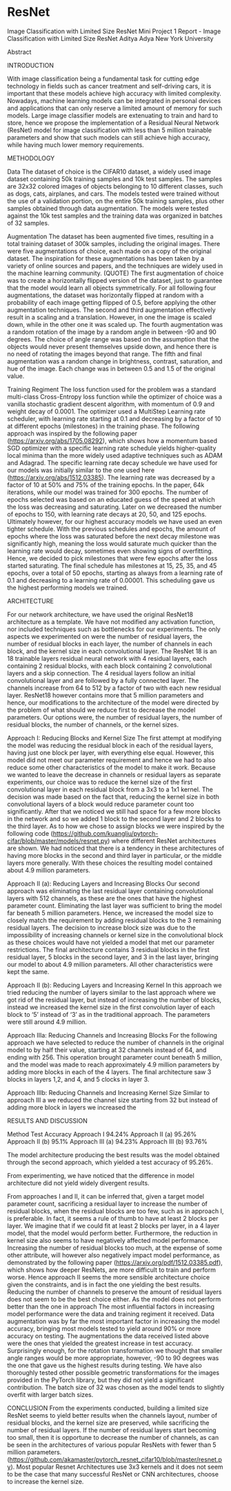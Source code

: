 # ResNet
Image Classification with Limited Size ResNet
Mini Project 1 Report - Image Classification with Limited Size ResNet
Aditya Adya
New York University



Abstract

INTRODUCTION

With image classification being a fundamental task for cutting edge technology in fields such as cancer treatment and self-driving cars, it is important that these models achieve high accuracy with limited complexity. Nowadays, machine learning models can be integrated in personal devices and applications that can only reserve a limited amount of memory for such models. Large image classifier models are extenuating to train and hard to store, hence we propose the implementation of a Residual Neural Network (ResNet) model for image classification with less than 5 million trainable parameters and show that such models can still achieve high accuracy, while having much lower memory requirements.

METHODOLOGY

Data
The dataset of choice is the CIFAR10 dataset, a widely used image dataset containing 50k training samples and 10k test samples. The samples are 32x32 colored images of objects belonging to 10 different classes, such as dogs, cats, airplanes, and cars.
The models tested were trained without the use of a validation portion, on the entire 50k training samples, plus other samples obtained through data augmentation. The models were tested against the 10k test samples and the training data was organized in batches of 32 samples.

Augmentation
The dataset has been augmented five times, resulting in a total training dataset of 300k samples, including the original images. There were five augmentations of choice, each made on a copy of the original dataset. The inspiration for these augmentations has been taken by a variety of online sources and papers, and the techniques are widely used in the machine learning community. (QUOTE)
The first augmentation of choice was to create a horizontally flipped version of the dataset, just to guarantee that the model would learn all objects symmetrically. For all following four augmentations, the dataset was horizontally flipped at random with a probability of each image getting flipped of 0.5, before applying the other augmentation techniques. The second and third augmentation effectively result in a scaling and a translation. However, in one the image is scaled down, while in the other one it was scaled up. The fourth augmentation was a random rotation of the image by a random angle in between -90 and 90 degrees. The choice of angle range was based on the assumption that the objects would never present themselves upside down, and hence there is no need of rotating the images beyond that range. The fifth and final augmentation was a random change in brightness, contrast, saturation, and hue of the image. Each change was in between 0.5 and 1.5 of the original value.

Training Regiment
The loss function used for the problem was a standard multi-class Cross-Entropy loss function while the optimizer of choice was a vanilla stochastic gradient descent algorithm, with momentum of 0.9 and weight decay of 0.0001. The optimizer used a MultiStep Learning rate scheduler, with learning rate starting at 0.1 and decreasing by a factor of 10 at different epochs (milestones) in the training phase. The following approach was inspired by the following paper (https://arxiv.org/abs/1705.08292), which shows how a momentum based SGD optimizer with a specific learning rate schedule yields higher-quality local minima than the more widely used adaptive techniques such as ADAM and Adagrad. The specific learning rate decay schedule we have used for our models was initially similar to the one used here (https://arxiv.org/abs/1512.03385). The learning rate was decreased by a factor of 10 at 50% and 75% of the training epochs. In the paper, 64k iterations, while our model was trained for 300 epochs. The number of epochs selected was based on an educated guess of the speed at which the loss was decreasing and saturating. Later on we decreased the number of epochs to 150, with learning rate decays at 20, 50, and 125 epochs. Ultimately however, for our highest accuracy models we have used an even tighter schedule. With the previous schedules and epochs, the amount of epochs where the loss was saturated before the next decay milestone was significantly high, meaning the loss would saturate much quicker than the learning rate would decay, sometimes even showing signs of overfitting. Hence, we decided to pick milestones that were few epochs after the loss started saturating. The final schedule has milestones at 15, 25, 35, and 45 epochs, over a total of 50 epochs, starting as always from a learning rate of 0.1 and decreasing to a learning rate of 0.00001. This scheduling gave us the highest performing models we trained.

ARCHITECTURE

For our network architecture, we have used the original ResNet18 architecture as a template. We have not modified any activation function, nor included techniques such as bottlenecks for our experiments. The only aspects we experimented on were the number of residual layers, the number of residual blocks in each layer, the number of channels in each block, and the kernel size in each convolutional layer. The ResNet 18 is an 18 trainable layers residual neural network with 4 residual layers, each containing 2 residual blocks, with each block containing 2 convolutional layers and a skip connection. The 4 residual layers follow an initial convolutional layer and are followed by a fully connected layer. The channels increase from 64 to 512 by a factor of two with each new residual layer. ResNet18 however contains more that 5 million parameters and hence, our modifications to the architecture of the model were directed by the problem of what should we reduce first to decrease the model parameters. Our options were, the number of residual layers, the number of residual blocks, the number of channels, or the kernel sizes. 


Approach I: Reducing Blocks and Kernel Size
The first attempt at modifying the model was reducing the residual block in each of the residual layers, having just one block per layer, with everything else equal. However, this model did not meet our parameter requirement and hence we had to also reduce some other characteristics of the model to make it work. Because we wanted to leave the decrease in channels or residual layers as separate experiments, our choice was to reduce the kernel size of the first convolutional layer in each residual block from a 3x3 to a 1x1 kernel. The decision was made based on the fact that, reducing the kernel size in both convolutional layers of a block would reduce parameter count too significantly. After that we noticed we still had space for a few more blocks in the network and so we added 1 block to the second layer and 2 blocks to the third layer. As to how we chose to assign blocks we were inspired by the following code (https://github.com/kuangliu/pytorch-cifar/blob/master/models/resnet.py) where different ResNet architectures are shown. We had noticed that there is a tendency in these architectures of having more blocks in the second and third layer in particular, or the middle layers more generally. With these choices the resulting model contained about 4.9 million parameters.

Approach II (a): Reducing Layers and Increasing Blocks
Our second approach was eliminating the last residual layer containing convolutional layers with 512 channels, as these are the ones that have the highest parameter count. Eliminating the last layer was sufficient to bring the model far beneath 5 million parameters. Hence, we increased the model size to closely match the requirement by adding residual blocks to the 3 remaining residual layers. The decision to increase block size was due to the impossibility of increasing channels or kernel size in the convolutional block as these choices would have not yielded a model that met our parameter restrictions. The final architecture contains 3 residual blocks in the first residual layer, 5 blocks in the second layer, and 3 in the last layer, bringing our model to about 4.9 million parameters. All other characteristics were kept the same.

Approach II (b): Reducing Layers and Increasing Kernel
In this approach we tried reducing the number of layers similar to the last approach where we got rid of the residual layer,  but instead of increasing the number of blocks, instead we increased the kernel size in the first convolution layer of each block to ‘5’ instead of ‘3’ as in the traditional approach. The parameters were still around 4.9 million.

Approach IIIa: Reducing Channels and Increasing Blocks
For the following approach we have selected to reduce the number of channels in the original model to by half their value, starting at 32 channels instead of 64, and ending with 256. This operation brought parameter count beneath 5 million, and the model was made to reach approximately 4.9 million parameters by adding more blocks in each of the 4 layers. The final architecture saw 3 blocks in layers 1,2, and 4, and 5 clocks in layer 3.

Approach IIIb: Reducing Channels and Increasing Kernel Size
Similar to approach III a we reduced the channel size starting from 32 but instead of adding more block in layers we increased the 


RESULTS AND DISCUSSION


Method
Test Accuracy
Approach I
94.24%
Approach II (a)
95.26%
Approach II (b)
95.1%
Approach III (a)
94.23%
Approach III (b)
93.76%


The model architecture producing the best results was the model obtained through the second approach, which yielded a test accuracy of 95.26%.

From experimenting, we have noticed that the difference in model architecture did not yield widely divergent results. 

From approaches I and II, it can be inferred that, given a target model parameter count, sacrificing a residual layer to increase the number of residual blocks, when the residual blocks are too few, such as in approach I, is preferable. In fact, it seems a rule of thumb to have at least 2 blocks per layer. We imagine that if we could fit at least  2 blocks per layer, in a 4 layer model, that the model would perform better. Furthermore, the reduction in kernel size also seems to have negatively affected model performance. Increasing the number of residual blocks too much, at the expense of some other attribute, will however also negatively impact model performance, as demonstrated by the following paper (https://arxiv.org/pdf/1512.03385.pdf), which shows how deeper ResNets, are more difficult to train and perform worse. Hence approach II seems the more sensible architecture choice given the constraints, and is in fact the one yielding the best results. 
Reducing the number of channels to preserve the amount of residual layers does not seem to be the best choice either. As the model does not perform better than the one in approach 
The most influential factors in increasing model performance were the data and training regiment it received. Data augmentation was by far the most important factor in increasing the model accuracy, bringing most models tested to yield around 90% or more accuracy on testing. The augmentations the data received listed above were the ones that yielded the greatest increase in test accuracy. Surprisingly enough, for the rotation transformation we thought that smaller angle ranges would be more appropriate, however, -90 to 90 degrees was the one that gave us the highest results during testing. We have also thoroughly tested other possible geometric transformations for the images provided in the PyTorch library, but they did not yield a significant contribution. The batch size of 32 was chosen as the model tends to slightly overfit with larger batch sizes.


CONCLUSION
From the experiments conducted, building a limited size ResNet seems to yield better results when the channels layout, number of residual blocks, and the kernel size are preserved, while sacrificing the number of residual layers. If the number of residual layers start becoming too small, then it is opportune to decrease the number of channels, as can be seen in the architectures of various popular ResNets with fewer than 5 million parameters. (https://github.com/akamaster/pytorch_resnet_cifar10/blob/master/resnet.py).
Most popular Resnet Architectures use 3x3 kernels and it does not seem to be the case that many successful ResNet or CNN architectures, choose to increase the kernel size.




